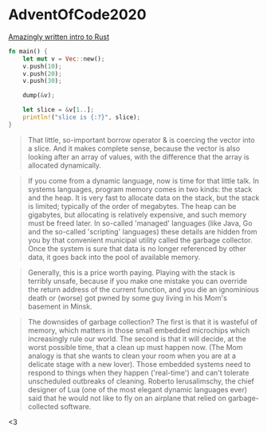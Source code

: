 # AdventOfCode2020

[Amazingly written intro to Rust](https://stevedonovan.github.io/rust-gentle-intro/1-basics.html)

```rust
fn main() {
    let mut v = Vec::new();
    v.push(10);
    v.push(20);
    v.push(30);

    dump(&v);

    let slice = &v[1..];
    println!("slice is {:?}", slice);
}
```

> That little, so-important borrow operator & is coercing the vector into a slice. And it makes complete sense, because the vector is also looking after an array of values, with the difference that the array is allocated dynamically.

> If you come from a dynamic language, now is time for that little talk. In systems languages, program memory comes in two kinds: the stack and the heap. It is very fast to allocate data on the stack, but the stack is limited; typically of the order of megabytes. The heap can be gigabytes, but allocating is relatively expensive, and such memory must be freed later. In so-called 'managed' languages (like Java, Go and the so-called 'scripting' languages) these details are hidden from you by that convenient municipal utility called the garbage collector. Once the system is sure that data is no longer referenced by other data, it goes back into the pool of available memory.

> Generally, this is a price worth paying. Playing with the stack is terribly unsafe, because if you make one mistake you can override the return address of the current function, and you die an ignominious death or (worse) got pwned by some guy living in his Mom's basement in Minsk.

> The downsides of garbage collection? The first is that it is wasteful of memory, which matters in those small embedded microchips which increasingly rule our world. The second is that it will decide, at the worst possible time, that a clean up must happen now. (The Mom analogy is that she wants to clean your room when you are at a delicate stage with a new lover). Those embedded systems need to respond to things when they happen ('real-time') and can't tolerate unscheduled outbreaks of cleaning. Roberto Ierusalimschy, the chief designer of Lua (one of the most elegant dynamic languages ever) said that he would not like to fly on an airplane that relied on garbage-collected software.

<3